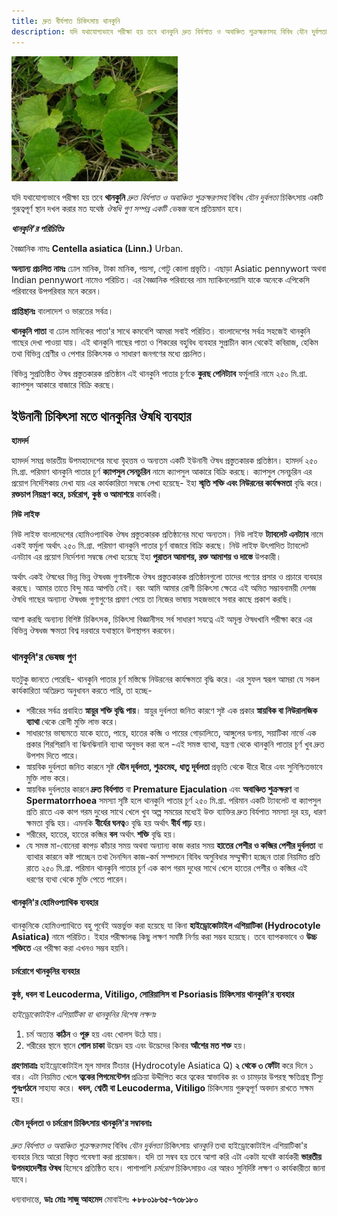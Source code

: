 ```yaml
---
title: দ্রুত বীর্যপাত চিকিৎসায় থানকুনি
description: যদি যথাযোগ্যভাবে পরীক্ষা হয় তবে থানকুনি দ্রুত বির্যপাত ও অবাঞ্চিত শুক্রক্ষরণসহ বিবিধ যৌন দুর্বলতা চিকিৎসায় একটি গুরূত্বপূর্ণ স্থান দখল করার মত যথেষ্ঠ ঔষধি গুণ সম্পন্ন একটি ভেষজ বলে প্রতিয়মান হবে।
---
```

<p><img src="/assets/images/premature-ejaculation-treatment.jpg" alt="দ্রুত বীর্যপাতের চিকিৎসায় থানকুনি" /></p>

যদি যথাযোগ্যভাবে পরীক্ষা হয় তবে <strong>থানকুনি</strong> <em>দ্রুত বির্যপাত ও অবাঞ্চিত শুক্রক্ষরণসহ</em> বিবিধ <em>যৌন দুর্বলতা</em> চিকিৎসায় একটি গুরূত্বপূর্ণ স্থান দখল করার মত যথেষ্ঠ <em>ঔষধি গুণ সম্পন্ন একটি ভেষজ</em> বলে প্রতিয়মান হবে।

<em><strong>থানকুনি'র পরিচিতিঃ</strong></em>

বৈজ্ঞানিক নামঃ <strong>Centella asiatica (Linn.)</strong> Urban.

<strong>অন্যান্য প্রচলিত নামঃ</strong> ঢোল মানিক, টাকা মানিক, পয়সা, গোটু কোলা প্রভৃতি। এছাড়া Asiatic pennywort অথবা Indian pennywort নামেও পরিচিত। এর বৈজ্ঞানিক পরিবাবের নাম ম্যাকিনলেয়াসি যাকে অনেকে এপিকেসি পরিবাবের উপপরিবার মনে করেন।

<strong>প্রাপ্তিস্থানঃ</strong> বাংলাদেশ ও ভারতের সর্বত্র।

<strong>থানকুনি পাতা</strong> বা ঢোল মানিকের পাতা'র সাথে কমবেশি আমরা সবাই পরিচিত। বাংলাদেশের সর্বত্র সহজেই থানকুনি গাছের দেখা পাওয়া যায়। এই থানকুনি গাছের পাতা ও শিকরের বহুবিধ ব্যবহার সুপ্রাচীন কাল থেকেই কবিরাজ, হেকিম তথা বিভিন্ন শ্রেণীর ও পেশার চিকিৎসক ও সাধারণ জনগণের মধ্যে প্রচলিত।

বিভিন্ন সুপ্রতিষ্ঠিত ঔষধ প্রস্তুতকারক প্রতিষ্ঠান এই থানকুনি পাতার চূর্ণকে <strong>কুরছ পেনিট্যাব</strong> ফর্মুলারি নামে ২৫০ মি.গ্রা. ক্যাপসুল আকারে বাজারে বিক্রি করছে।

## ইউনানী চিকিৎসা মতে থানকুনির ঔষধি ব্যবহার

<strong>হামদর্দ</strong>

হামদর্দ সমগ্র ভারতীয় উপমহাদেশের মধ্যে বৃহত্তম ও অন্যতম একটি ইউনানী ঔষধ প্রস্তুতকারক প্রতিষ্ঠান। হামদর্দ ২৫০ মি.গ্রা. পরিমাণ থানকুনি পাতার চূর্ণ <strong>ক্যাপসুল সেনচুরিন</strong> নামে ক্যাপসুল আকারে বিক্রি করছে। ক্যাপসুল সেনচুরিন এর প্রয়োগ নির্দেশিকায় দেখা যায় এর কার্যকারিতা সম্বন্ধে লেখা হয়েছে- ইহা <strong>স্মৃতি শক্তি এবং নিউরনের কার্যক্ষমতা</strong> বৃদ্ধি করে। <strong>রক্তচাপ নিয়ন্ত্রণ করে, চর্মরোগ, কুষ্ঠ ও আমাশয়ে</strong> কার্যকরী।

<strong>নিউ লাইফ</strong>

নিউ লাইফ বাংলাদেশের হোমিওপ্যাথিক ঔষধ প্রস্তুতকারক প্রতিষ্ঠানের মধ্যে অন্যতম। নিউ লাইফ <strong>ট্যাবলেট এনট্যাব</strong> নামে একই ফর্মুলা অর্থাৎ ২৫০ মি.গ্রা. পরিমাণ থানকুনি পাতার চূর্ণ বাজারে বিক্রি করছে। নিউ লাইফ উৎপাদিত ট্যাবলেট এনট্যাব এর প্রয়োগ নির্দেশনা সম্বন্ধে লেখা হয়েছে ইহা <strong>পুরাতন আমাশয়, রক্ত আমাশয় ও দাস্তে</strong> উপকারী।

অর্থাৎ একই ঔষধের ভিন্ন ভিন্ন ঔষধজ গুণাবলীকে ঔষধ প্রস্তুতকারক প্রতিষ্ঠানগুলো তাদের পণ্যের প্রসার ও প্রচারে ব্যবহার করছে। আমার তাতে বিন্দু মাত্র আপত্তি নেই। বরং আমি আমার রোগী চিকিৎসা ক্ষেত্রে এই অমিত সম্ভাবনাময়ী দেশজ ঔষধি গাছের অন্যান্য ঔষধজ গুণাগুণের প্রমাণ পেয়ে তা নিজের ভাষায় সহজভাবে সবার কাছে প্রকাশ করছি।

আশা করছি অন্যান্য বিশিষ্ট চিকিৎসক, চিকিৎসা বিজ্ঞানীসহ সর্ব সাধারণ সযত্নে এই অমূল্য ঔষধখানি পরীক্ষা করে এর বিভিন্ন ঔষধজ ক্ষমতা বিশ্ব দরবারে যথাস্থানে উপস্থাপন করবেন।

### থানকুনি'র ভেষজ গুণ

যতটুকু জানতে পেরেছি- থানকুনি পাতার চূর্ণ মস্তিস্কে নিউরনের কার্যক্ষমতা বৃদ্ধি করে। এর সুফল স্বরূপ আমরা যে সকল কার্যকারিতা অতিদ্রুত অনুধাবন করতে পারি, তা হচ্ছে-

<ul>
	<li>শরীরের সর্বত্র প্রবাহিত <strong>স্নায়ুর শক্তি বৃদ্ধি পায়</strong>। স্নায়ুর দুর্বলতা জনিত কারণে সৃষ্ট এক প্রকার <strong>স্নায়বিক বা নিউরালজিক ব্যাথা </strong>থেকে রোগী মুক্তি লাভ করে।</li>
	<li>সাধারণের ভাষ্যমতে যাকে হাতে, পায়ে, হাতের কব্জি ও পায়ের গোড়ালিতে, আঙ্গুলের ডগায়, সয়াটিকা নার্ভে এক প্রকার শিরশিরানি বা ঝিনঝিনানি ব্যাথা অনুভব করা বলে -এই সমস্ত ব্যাথা, যন্ত্রণা থেকে থানকুনি পাতার চূর্ণ খুব দ্রুত উপশম দিতে পারে।</li>
	<li>স্নায়বিক দুর্বলতা জনিত কারনে সৃষ্ট <strong>যৌন দূর্বলতা, শুক্রমেহ, ধাতু দূর্বলতা </strong>প্রভৃতি থেকে ধীরে ধীরে এবং সুনিশ্চিতভাবে মুক্তি লাভ করে।</li>
	<li>স্নায়বিক দুর্বলতার কারনে <strong>দ্রুত বির্যপাত</strong> বা <strong>Premature Ejaculation</strong> এবং <strong>অবাঞ্চিত শুক্রক্ষরণ</strong> বা <strong>Spermatorrhoea</strong> সমস্যা সৃষ্টি হলে থানকুনি পাতার চূর্ণ ২৫০ মি.গ্রা. পরিমান একটি ট্যাবলেট বা ক্যাপসুল প্রতি রাতে এক কাপ গরম দুধের সাথে খেলে খুব অল্প সময়ের মধ্যেই উক্ত ব্যাক্তির দ্রুত বির্যপাত সমস্যা দূর হয়, ধারণ ক্ষমতা বৃদ্ধি হয়। এমনকি <strong>বীর্যের ঘনত্ব</strong>ও বৃদ্ধি হয় অর্থাৎ <strong>বীর্য গাঢ়</strong> হয়।</li>
	<li>শরীরের, হাতের, হাতের কব্জির <strong>বল</strong> অর্থাৎ <strong>শক্তি</strong> বৃদ্ধি হয়।</li>
	<li>যে সমস্ত মা-বোনেরা কাপড় কাঁচার সময় অথবা অন্যান্য কাজ করার সময় <strong>হাতের পেশীর ও কব্জির পেশীর দুর্বলতা</strong> বা ব্যাথার কারনে কষ্ট পাচ্ছেন তথা দৈনন্দিন কাজ-কর্ম সম্পাদনে বিবিধ অসুবিধার সম্মুক্ষীণ হচ্ছেন তারা নিয়মিত প্রতি রাতে ২৫০ মি.গ্রা. পরিমান থানকুনি পাতার চূর্ণ এক কাপ গরম দুধের সাথে খেলে হাতের পেশীর ও কব্জির এই ধরণের ব্যথা থেকে মুক্তি পেতে পারেন।</li>
</ul>

#### থানকুনি'র হোমিওপ্যাথিক ব্যবহার

থানকুনিকে হোমিওপ্যাথিতে বহু পূর্বেই অন্তর্ভুক্ত করা হয়েছে যা কিনা <strong>হাইড্রোকোটাইল এশিয়াটিকা (Hydrocotyle Asiatica)</strong> নামে পরিচিত। ইহার পরীক্ষালব্ধ কিছু লক্ষণ সমষ্টি নির্ণয় করা সম্ভব হয়েছে। তবে ব্যাপকভাবে ও <strong>উচ্চ শক্তিতে</strong> এর পরীক্ষা করা এখনও সম্ভব হয়নি।

#### <strong>চর্মরোগে থানকুনির ব্যবহার</strong>

<strong>কুষ্ঠ, ধবল বা Leucoderma, Vitiligo, সোরিয়াসিস বা Psoriasis চিকিৎসায় থানকুনি'র ব্যবহার</strong>

<em>হাইড্রোকোটাইল এশিয়াটিকা বা থানকুনির বিশেষ লক্ষণঃ</em>

<ol>
	<li>চর্ম অত্যন্ত <strong>কঠিন</strong> ও <strong>পূরু</strong> হয় এবং খোলস উঠে যায়।</li>
	<li>শরীরের স্থানে স্থানে <strong>গোল চাকা</strong> উদ্ভেদ হয় এবং উদ্ভেদের কিনার <strong>আঁশের মত শক্ত</strong> হয়।</li>
</ol>

<strong>গ্রহণমাত্রাঃ</strong> হাইড্রোকোটাইল মূল মাদার টিংচার (Hydrocotyle Asiatica Q) <strong>২ থেকে ৩ ফোঁটা</strong> করে দিনে ১ বার। এটা নিয়মিত খেলে <strong>ত্বকের পিগমেন্টেশন </strong>প্রক্রিয়া উদ্দীপিত করে ত্বকের স্বাভাবিক রং ও চামড়ার উপরস্থ ক্ষতিগ্রস্থ টিস্যু <strong>পুনঃগঠনে</strong> সাহায্য করে। <strong>ধবল, শ্বেতী বা Leucoderma, Vitiligo</strong> চিকিৎসায় গুরুত্বপূর্ণ অবদান রাখতে সক্ষম হয়।

#### যৌন দূর্বলতা ও চর্মরোগ চিকিৎসায় থানকুনি'র সম্বাবনাঃ

<em>দ্রুত বির্যপাত ও অবাঞ্চিত শুক্রক্ষরণসহ</em> বিবিধ <em>যৌন দুর্বলতা</em> চিকিৎসায় <em>থানকুনি </em>তথা হাইড্রোকোটাইল এশিয়াটিকা'র ব্যবহার নিয়ে আরো বিস্তৃত গবেষণা করা প্রয়োজন। যদি তা সম্বব হয় তবে আশা করি এটা একটা যথেষ্ট কার্যকরী <strong>ভারতীয় উপমহাদেশীয় ঔষধ</strong> হিসেবে প্রতিষ্ঠিত হবে। পাশাপাশি <em>চর্মরোগ</em> চিকিৎসায়ও এর আরও সুনির্দিষ্ট লক্ষণ ও কার্যকারীতা জানা যাবে।

ধন্যবাদান্তে,
<strong>ডাঃ মোঃ সাজু আহমেদ</strong>
মোবাইলঃ <strong>+৮৮০১৮৬৫-৭৩৮১৮০</strong>
